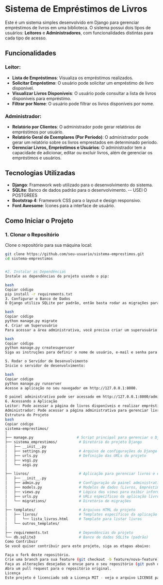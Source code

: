 # Sistema de Empréstimos de Livros

Este é um sistema simples desenvolvido em Django para gerenciar empréstimos de livros em uma biblioteca. O sistema possui dois tipos de usuários: **Leitores** e **Administradores**, com funcionalidades distintas para cada tipo de acesso.

## Funcionalidades

### Leitor:
- **Lista de Empréstimos**: Visualiza os empréstimos realizados.
- **Solicitar Empréstimo**: O usuário pode solicitar um empréstimo de livro disponível.
- **Visualizar Livros Disponíveis**: O usuário pode consultar a lista de livros disponíveis para empréstimo.
- **Filtrar por Nome**: O usuário pode filtrar os livros disponíveis por nome.

### Administrador:
- **Relatório por Clientes**: O administrador pode gerar relatórios de empréstimos por usuário.
- **Relatório Geral de Exemplares (Por Período)**: O administrador pode gerar um relatório sobre os livros emprestados em determinado período.
- **Gerenciar Livros, Empréstimos e Usuários**: O administrador tem a capacidade de adicionar, editar ou excluir livros, além de gerenciar os empréstimos e usuários.

## Tecnologias Utilizadas

- **Django**: Framework web utilizado para o desenvolvimento do sistema.
- **SQLite**: Banco de dados padrão para o desenvolvimento. --  USEI O POSTGREES
- **Bootstrap 4**: Framework CSS para o layout e design responsivo.
- **Font Awesome**: Ícones para a interface de usuário.

## Como Iniciar o Projeto

### 1. Clonar o Repositório

Clone o repositório para sua máquina local:

```bash
git clone https://github.com/seu-usuario/sistema-emprestimos.git
cd sistema-emprestimos


#2. Instalar as Dependências
Instale as dependências do projeto usando o pip:

bash
Copiar código
pip install -r requirements.txt
3. Configurar o Banco de Dados
O Django utiliza SQLite por padrão, então basta rodar as migrações para configurar o banco de dados:

bash
Copiar código
python manage.py migrate
4. Criar um Superusuário
Para acessar a área administrativa, você precisa criar um superusuário:

bash
Copiar código
python manage.py createsuperuser
Siga as instruções para definir o nome de usuário, e-mail e senha para o superusuário.

5. Rodar o Servidor de Desenvolvimento
Inicie o servidor de desenvolvimento:

bash
Copiar código
python manage.py runserver
Acesse a aplicação no seu navegador em http://127.0.0.1:8000.

O painel administrativo pode ser acessado em http://127.0.0.1:8000/admin, onde você pode gerenciar livros, empréstimos e usuários.
6. Acessando a Aplicação
Leitor: Pode acessar a página de livros disponíveis e realizar empréstimos.
Administrador: Pode acessar a página administrativa para gerenciar livros, usuários e gerar relatórios.
Estrutura do Projeto
bash
Copiar código
sistema-emprestimos/
│
├── manage.py                    # Script principal para gerenciar o Django
├── sistema_emprestimos/          # Diretório do projeto Django
│   ├── __init__.py
│   ├── settings.py               # Arquivo de configurações do Django
│   ├── urls.py                   # Definição das URLs do projeto
│   ├── wsgi.py
│   └── asgi.py
│
├── livros/                       # Aplicação para gerenciar livros e empréstimos
│   ├── __init__.py
│   ├── admin.py                  # Configuração do painel administrativo
│   ├── models.py                 # Modelos de dados (Livros, Empréstimos, etc)
│   ├── views.py                  # Lógica das views para exibir informações
│   ├── urls.py                   # URLs específicas da aplicação livros
│   └── migrations/               # Diretório de migrações
│
├── templates/                    # Arquivos HTML do projeto
│   ├── livros/                   # Templates específicos da aplicação livros
│   │   └── lista_livros.html     # Template para listar livros
│   └── outros_templates/
│
├── requirements.txt              # Dependências do projeto
└── db.sqlite3                    # Banco de dados SQLite (padrão)
Como Contribuir
Se você quiser contribuir para este projeto, siga as etapas abaixo:

Faça o fork deste repositório.
Crie uma branch para sua feature (git checkout -b feature/nova-feature).
Faça as alterações desejadas e envie para o seu repositório (git push origin feature/nova-feature).
Abra um pull request para o repositório original.
Licença
Este projeto é licenciado sob a Licença MIT - veja o arquivo LICENSE para mais detalhes.